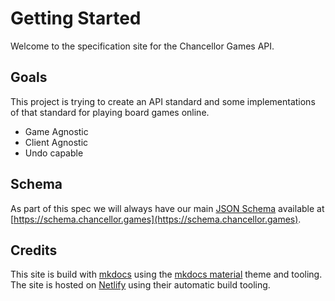 # Getting Started

Welcome to the specification site for the Chancellor Games API.

## Goals

This project is trying to create an API standard and some implementations of
that standard for playing board games online.

- Game Agnostic
- Client Agnostic
- Undo capable

## Schema

As part of this spec we will always have our main [JSON
Schema](https://json-schema.org/) available at
[https://schema.chancellor.games](https://schema.chancellor.games).

## Credits

This site is build with [mkdocs](https://www.mkdocs.org/) using the [mkdocs
material](https://squidfunk.github.io/mkdocs-material/) theme and tooling. The
site is hosted on [Netlify](https://netlify.com/) using their automatic build
tooling.
